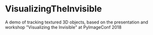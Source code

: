 # VisualizingTheInvisible
A demo of tracking textured 3D objects, based on the presentation and workshop "Visualizing the Invisible" at PyImageConf 2018
